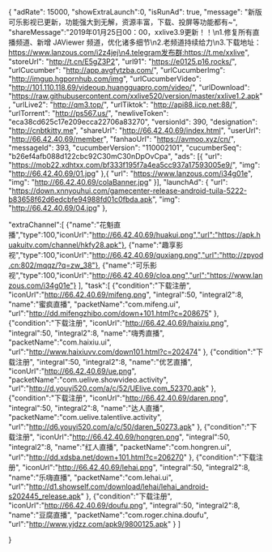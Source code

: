 {
	"adRate": 15000,
	"showExtraLaunch":0,
	"isRunAd": true,
	"message": "新版可乐影视已更新，功能强大到无解，资源丰富，下载、投屏等功能都有~",
	"shareMessage":"2019年01月25日00：00，xxlive3.9更新！！\n1.修复所有直播频道、新增 JAViewer 频道，优化诸多细节\n2.老频道持续给力\n3.下载地址：https://www.lanzous.com/i2z4jej\n4.telegram发布群:https://t.me/xxlive",
	"storeUrl": "http://t.cn/E5gZ3P2",
	"url91": "https://e0125.p16.rocks/",
	"urlCucumber": "http://app.avgfytzba.com/",
	"urlCucumberImg": "http://imgup.hgpornhub.com/img",
	"urlCucumberVideo": "http://101.110.118.69/videoup.huangguapro.com/video/",
	"urlDownload": "https://raw.githubusercontent.com/xxlive520/version/master/xxlive1.2.apk",
	"urlLive2": "http://qm3.top/",
	"urlTiktok": "http://api88.iicp.net:88/",
	"urlTorrent": "http://ps567.us/",
	"newliveToken": "eca38cd625c17e209ecca22706a83270",
	"versionId": 390,
	"designation": "http://cnbtkitty.me",
	"shareUrl": "http://66.42.40.69/index.html",
	"userUrl": "http://66.42.40.69/member",
	"fanhaoUrl": "https://avmoo.xyz/cn/",
	"messageId": 393,
	"cucumberVersion": "110002101",
	"cucumberSeq": "b26ef4afb088d122cbc92C30mC30nDpOvCpa",
	"ads": [{
		"url": "https://mob22.xdhtxx.com/bf333f195f7a4ea5cc937a17593005e9/",
		"img": "http://66.42.40.69/01.jpg"
	},{
		"url": "https://www.lanzous.com/i34g01e",
		"img": "http://66.42.40.69/colaBanner.jpg"
	}],
	"launchAd": {
		"url": "https://down.xnnyouhui.com/gamecenter-release-android-tuila-5222-b83658f62d6edcbfe94988fd01c0fbda.apk",
		"img": "http://66.42.40.69/04.jpg"
	},

"extraChannel":[
{"name":"花魁直播","type":100,"iconUrl":"http://66.42.40.69/huakui.png","url":"https://apk.huakuitv.com/channel/hkfy28.apk"},
{"name":"趣享影视","type":100,"iconUrl":"http://66.42.40.69/quxiang.png","url":"http://zpyod.cn:802/mqqz/?q=zw_38"},
{"name":"可乐影视","type":100,"iconUrl":"http://66.42.40.69/cloa.png","url":"https://www.lanzous.com/i34g01e"}
],
"task":[
{"condition":"下载注册",
"iconUrl":"http://66.42.40.69/mifeng.png",
"integral":50,
"integral2":8,
"name":"蜜疯直播",
"packetName":"com.mifeng.ui",
"url":"http://dd.mifengzhibo.com/down+101.html?c=208675"
},
{"condition":"下载注册",
"iconUrl":"http://66.42.40.69/haixiu.png",
"integral":50,
"integral2":8,
"name":"嗨秀直播",
"packetName":"com.haixiu.ui",
"url":"http://www.haixiuvv.com/down101.html?c=202474"
},
{"condition":"下载注册",
"integral":50,
"integral2":8,
"name":"优艺直播",
"iconUrl":"http://66.42.40.69/ue.png",
"packetName":"com.uelive.showvideo.activity",
"url":"http://d.youyi520.com/a/c/52/UElive.com_52370.apk"
},
{"condition":"下载注册",
"iconUrl":"http://66.42.40.69/daren.png",
"integral":50,
"integral2":8,
"name":"达人直播",
"packetName":"com.uelive.talentlive.activity",
"url":"http://d6.youyi520.com/a/c/50/daren_50273.apk"
},
{"condition":"下载注册",
"iconUrl":"http://66.42.40.69/hongren.png",
"integral":50,
"integral2":8,
"name":"红人直播",
"packetName":"com.hongren.ui",
"url":"http://dd.xdsba.net/down+101.html?c=206270"
},
{"condition":"下载注册",
"iconUrl":"http://66.42.40.69/lehai.png",
"integral":50,
"integral2":8,
"name":"乐嗨直播",
"packetName":"com.lehai.ui",
"url":"http://d1.showself.com/download/lehai/lehai_android-s202445_release.apk"
},
{"condition":"下载注册",
"iconUrl":"http://66.42.40.69/doufu.png",
"integral":50,
"integral2":8,
"name":"豆腐直播",
"packetName":"com.roger.china.doufu",
"url":"http://www.yjdzz.com/apk9/9800125.apk"
}
]

}
